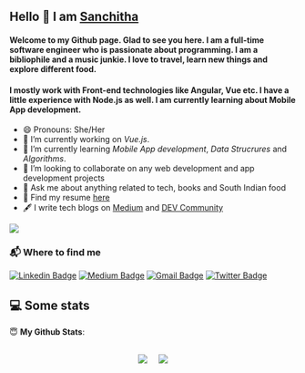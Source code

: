 ## Hello 👋 I am [Sanchitha](https://main.d2ocnfsuoopm8b.amplifyapp.com/Contact)

#### Welcome to my Github page. Glad to see you here. I am a full-time software engineer who is passionate about programming. I am a bibliophile and a music junkie. I love to travel, learn new things and explore different food. 
#### I mostly work with Front-end technologies like Angular, Vue etc. I have a little experience with Node.js as well. I am currently learning about Mobile App development.

- 😄 Pronouns: She/Her
- 🔭 I’m currently working on *Vue.js*.
- 🌱 I’m currently learning *Mobile App development*, *Data Strucrures* and *Algorithms*.
- 👯 I’m looking to collaborate on any web development and app development projects
- 💬 Ask me about anything related to tech, books and South Indian food
- 📃 Find my resume [here](https://drive.google.com/file/d/1sUsupiFAqWw5bTl8UzntpPzGMNOj7xLy/view)
- 🖋️ I write tech blogs on [Medium](https://sanchithasr.medium.com/) and [DEV Community](https://dev.to/sanchithasr)

![](https://visitor-badge.glitch.me/badge?page_id=sanchithasharma.sanchithasharma)

  
### 📬 Where to find me

[![Linkedin Badge](https://img.shields.io/badge/-@sanchithasr-0A64BF?style=flat-square&labelColor=000000&logo=Linkedin&link=https://www.linkedin.com/in/sanchitha-sharma-r/)](https://www.linkedin.com/in/sanchitha-sharma-r/)
[![Medium Badge](https://img.shields.io/badge/-@sanchithasr-03a57a?style=flat-square&labelColor=000000&logo=Medium&link=https://sanchithasr.medium.com/)](https://medium.com/@sanchithasr)
[![Gmail Badge](https://img.shields.io/badge/-sanchitha.s.r@gmail.com-c14438?style=flat-square&labelColor=000000&logo=Gmail&link=mailto:sanchitha.s.r@gmail.com)](mailto:sanchitha.s.r@gmail.com)
[![Twitter Badge](https://img.shields.io/badge/-@SrSanchitha-1DA1F2?style=flat-square&labelColor=000000&logo=Twitter&link=https://twitter.com/srsanchitha)](https://twitter.com/srsanchitha)

## 💻 Some stats

 <summary> 😇 <b>My Github Stats</b>: </summary>
<br>
<p align = "center">
  <img src = "https://github-readme-stats.vercel.app/api?username=sanchithasharma&show_icons=true&theme=radical"> &nbsp; &nbsp;
  <img src = "https://github-readme-stats.vercel.app/api/top-langs/?username=sanchithasharma&layout=compact&theme=tokyonight">
</p>




